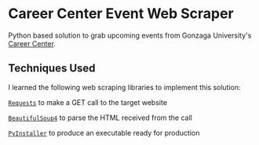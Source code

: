 # Career Center Event Web Scraper
Python based solution to grab upcoming events from Gonzaga University's [Career Center](https://www.gonzaga.edu/student-life/career-services).  

## Techniques Used
I learned the following web scraping libraries to implement this solution:

<a href='http://docs.python-requests.org/en/master/'>`Requests`</a> to make a GET call to the target website

<a href='https://pypi.org/project/beautifulsoup4/'>`BeautifulSoup4`</a> to parse the HTML received from the call

<a href='https://www.pyinstaller.org/'>`PyInstaller`</a> to produce an executable ready for production
